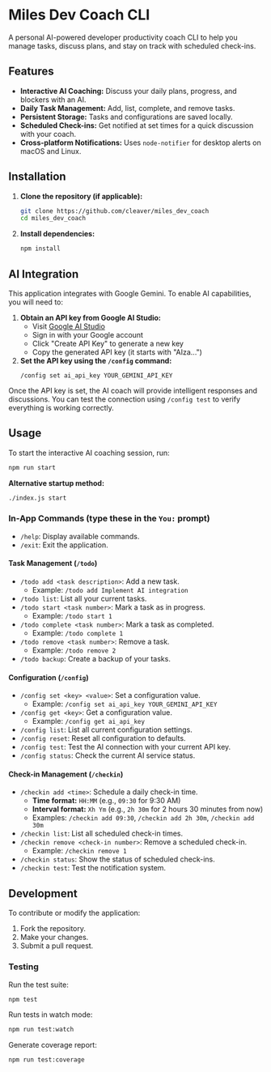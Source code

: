# Miles Dev Coach CLI

A personal AI-powered developer productivity coach CLI to help you manage tasks, discuss plans, and stay on track with scheduled check-ins.

## Features

*   **Interactive AI Coaching:** Discuss your daily plans, progress, and blockers with an AI.
*   **Daily Task Management:** Add, list, complete, and remove tasks.
*   **Persistent Storage:** Tasks and configurations are saved locally.
*   **Scheduled Check-ins:** Get notified at set times for a quick discussion with your coach.
*   **Cross-platform Notifications:** Uses `node-notifier` for desktop alerts on macOS and Linux.

## Installation

1.  **Clone the repository (if applicable):**
    ```bash
    git clone https://github.com/cleaver/miles_dev_coach
    cd miles_dev_coach
    ```

2.  **Install dependencies:**
    ```bash
    npm install
    ```

## AI Integration

This application integrates with Google Gemini. To enable AI capabilities, you will need to:

1.  **Obtain an API key from Google AI Studio:**
    - Visit [Google AI Studio](https://aistudio.google.com/app/apikey)
    - Sign in with your Google account
    - Click "Create API Key" to generate a new key
    - Copy the generated API key (it starts with "AIza...")
2.  **Set the API key using the `/config` command:**
    ```
    /config set ai_api_key YOUR_GEMINI_API_KEY
    ```

Once the API key is set, the AI coach will provide intelligent responses and discussions. You can test the connection using `/config test` to verify everything is working correctly.

## Usage

To start the interactive AI coaching session, run:

```bash
npm run start
```

**Alternative startup method:**
```bash
./index.js start
```

### In-App Commands (type these in the `You:` prompt)

*   `/help`: Display available commands.
*   `/exit`: Exit the application.

#### Task Management (`/todo`)
*   `/todo add <task description>`: Add a new task.
    *   Example: `/todo add Implement AI integration`
*   `/todo list`: List all your current tasks.
*   `/todo start <task number>`: Mark a task as in progress.
    *   Example: `/todo start 1`
*   `/todo complete <task number>`: Mark a task as completed.
    *   Example: `/todo complete 1`
*   `/todo remove <task number>`: Remove a task.
    *   Example: `/todo remove 2`
*   `/todo backup`: Create a backup of your tasks.

#### Configuration (`/config`)
*   `/config set <key> <value>`: Set a configuration value.
    *   Example: `/config set ai_api_key YOUR_GEMINI_API_KEY`
*   `/config get <key>`: Get a configuration value.
    *   Example: `/config get ai_api_key`
*   `/config list`: List all current configuration settings.
*   `/config reset`: Reset all configuration to defaults.
*   `/config test`: Test the AI connection with your current API key.
*   `/config status`: Check the current AI service status.

#### Check-in Management (`/checkin`)
*   `/checkin add <time>`: Schedule a daily check-in time.
    *   **Time format:** `HH:MM` (e.g., `09:30` for 9:30 AM)
    *   **Interval format:** `Xh Ym` (e.g., `2h 30m` for 2 hours 30 minutes from now)
    *   Examples: `/checkin add 09:30`, `/checkin add 2h 30m`, `/checkin add 30m`
*   `/checkin list`: List all scheduled check-in times.
*   `/checkin remove <check-in number>`: Remove a scheduled check-in.
    *   Example: `/checkin remove 1`
*   `/checkin status`: Show the status of scheduled check-ins.
*   `/checkin test`: Test the notification system.

## Development

To contribute or modify the application:

1.  Fork the repository.
2.  Make your changes.
3.  Submit a pull request.

### Testing

Run the test suite:
```bash
npm test
```

Run tests in watch mode:
```bash
npm run test:watch
```

Generate coverage report:
```bash
npm run test:coverage
```
